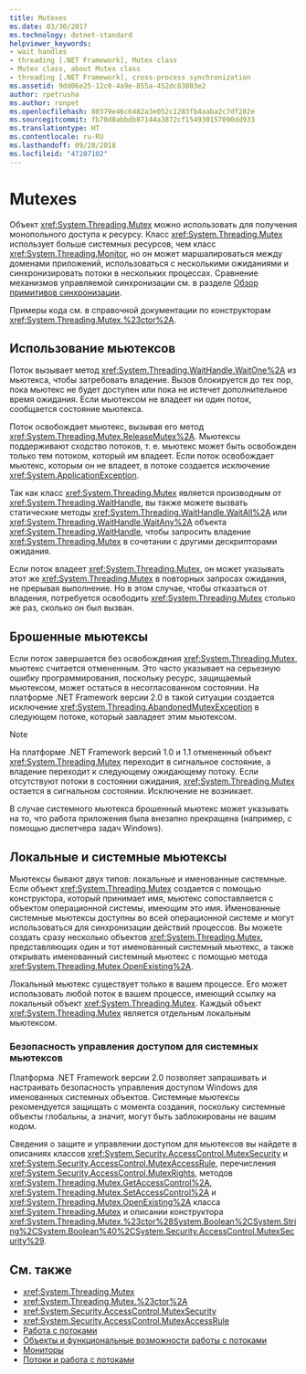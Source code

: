 ```yaml
---
title: Mutexes
ms.date: 03/30/2017
ms.technology: dotnet-standard
helpviewer_keywords:
- wait handles
- threading [.NET Framework], Mutex class
- Mutex class, about Mutex class
- threading [.NET Framework], cross-process synchronization
ms.assetid: 9dd06e25-12c0-4a9e-855a-452dc83803e2
author: rpetrusha
ms.author: ronpet
ms.openlocfilehash: 80379e46c6482a3e052c1283fb4aaba2c7df282e
ms.sourcegitcommit: fb78d8abbdb87144a3872cf154930157090dd933
ms.translationtype: HT
ms.contentlocale: ru-RU
ms.lasthandoff: 09/28/2018
ms.locfileid: "47207102"
---
```

# <a name="mutexes"></a>Mutexes
Объект <xref:System.Threading.Mutex> можно использовать для получения монопольного доступа к ресурсу. Класс <xref:System.Threading.Mutex> использует больше системных ресурсов, чем класс <xref:System.Threading.Monitor>, но он может маршалироваться между доменами приложений, использоваться с несколькими ожиданиями и синхронизировать потоки в нескольких процессах. Сравнение механизмов управляемой синхронизации см. в разделе [Обзор примитивов синхронизации](../../../docs/standard/threading/overview-of-synchronization-primitives.md).  
  
 Примеры кода см. в справочной документации по конструкторам <xref:System.Threading.Mutex.%23ctor%2A>.  
  
## <a name="using-mutexes"></a>Использование мьютексов  
 Поток вызывает метод <xref:System.Threading.WaitHandle.WaitOne%2A> из мьютекса, чтобы затребовать владение. Вызов блокируется до тех пор, пока мьютекс не будет доступен или пока не истечет дополнительное время ожидания. Если мьютексом не владеет ни один поток, сообщается состояние мьютекса.  
  
 Поток освобождает мьютекс, вызывая его метод <xref:System.Threading.Mutex.ReleaseMutex%2A>. Мьютексы поддерживают сходство потоков, т. е. мьютекс может быть освобожден только тем потоком, который им владеет. Если поток освобождает мьютекс, которым он не владеет, в потоке создается исключение <xref:System.ApplicationException>.  
  
 Так как класс <xref:System.Threading.Mutex> является производным от <xref:System.Threading.WaitHandle>, вы также можете вызвать статические методы <xref:System.Threading.WaitHandle.WaitAll%2A> или <xref:System.Threading.WaitHandle.WaitAny%2A> объекта <xref:System.Threading.WaitHandle>, чтобы запросить владение <xref:System.Threading.Mutex> в сочетании с другими дескрипторами ожидания.  
  
 Если поток владеет <xref:System.Threading.Mutex>, он может указывать этот же <xref:System.Threading.Mutex> в повторных запросах ожидания, не прерывая выполнение. Но в этом случае, чтобы отказаться от владения, потребуется освободить <xref:System.Threading.Mutex> столько же раз, сколько он был вызван.  
  
## <a name="abandoned-mutexes"></a>Брошенные мьютексы  
 Если поток завершается без освобождения <xref:System.Threading.Mutex>, мьютекс считается отмененным. Это часто указывает на серьезную ошибку программирования, поскольку ресурс, защищаемый мьютексом, может остаться в несогласованном состоянии. На платформе .NET Framework версии 2.0 в такой ситуации создается исключение <xref:System.Threading.AbandonedMutexException> в следующем потоке, который завладеет этим мьютексом.  
  
> [!NOTE]
>  На платформе .NET Framework версий 1.0 и 1.1 отмененный объект <xref:System.Threading.Mutex> переходит в сигнальное состояние, а владение переходит к следующему ожидающему потоку. Если отсутствуют потоки в состоянии ожидания, <xref:System.Threading.Mutex> остается в сигнальном состоянии. Исключение не возникает.  
  
 В случае системного мьютекса брошенный мьютекс может указывать на то, что работа приложения была внезапно прекращена (например, с помощью диспетчера задач Windows).  
  
## <a name="local-and-system-mutexes"></a>Локальные и системные мьютексы  
 Мьютексы бывают двух типов: локальные и именованные системные. Если объект <xref:System.Threading.Mutex> создается с помощью конструктора, который принимает имя, мьютекс сопоставляется с объектом операционной системы, имеющим это имя. Именованные системные мьютексы доступны во всей операционной системе и могут использоваться для синхронизации действий процессов. Вы можете создать сразу несколько объектов <xref:System.Threading.Mutex>, представляющих один и тот именованный системный мьютекс, а также открывать именованный системный мьютекс с помощью метода <xref:System.Threading.Mutex.OpenExisting%2A>.  
  
 Локальный мьютекс существует только в вашем процессе. Его может использовать любой поток в вашем процессе, имеющий ссылку на локальный объект <xref:System.Threading.Mutex>. Каждый объект <xref:System.Threading.Mutex> является отдельным локальным мьютексом.  
  
### <a name="access-control-security-for-system-mutexes"></a>Безопасность управления доступом для системных мьютексов  
 Платформа .NET Framework версии 2.0 позволяет запрашивать и настраивать безопасность управления доступом Windows для именованных системных объектов. Системные мьютексы рекомендуется защищать с момента создания, поскольку системные объекты глобальны, а значит, могут быть заблокированы не вашим кодом.  
  
 Сведения о защите и управлении доступом для мьютексов вы найдете в описаниях классов <xref:System.Security.AccessControl.MutexSecurity> и <xref:System.Security.AccessControl.MutexAccessRule>, перечисления <xref:System.Security.AccessControl.MutexRights>, методов <xref:System.Threading.Mutex.GetAccessControl%2A>, <xref:System.Threading.Mutex.SetAccessControl%2A> и <xref:System.Threading.Mutex.OpenExisting%2A> класса <xref:System.Threading.Mutex> и описании конструктора <xref:System.Threading.Mutex.%23ctor%28System.Boolean%2CSystem.String%2CSystem.Boolean%40%2CSystem.Security.AccessControl.MutexSecurity%29>.  
  
## <a name="see-also"></a>См. также

- <xref:System.Threading.Mutex>  
- <xref:System.Threading.Mutex.%23ctor%2A>  
- <xref:System.Security.AccessControl.MutexSecurity>  
- <xref:System.Security.AccessControl.MutexAccessRule>  
- [Работа с потоками](../../../docs/standard/threading/index.md)  
- [Объекты и функциональные возможности работы с потоками](../../../docs/standard/threading/threading-objects-and-features.md)  
- [Мониторы](https://msdn.microsoft.com/library/33fe4aef-b44b-42fd-9e72-c908e39e75db)  
- [Потоки и работа с потоками](../../../docs/standard/threading/threads-and-threading.md)
